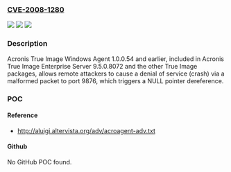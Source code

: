 ### [CVE-2008-1280](https://cve.mitre.org/cgi-bin/cvename.cgi?name=CVE-2008-1280)
![](https://img.shields.io/static/v1?label=Product&message=n%2Fa&color=blue)
![](https://img.shields.io/static/v1?label=Version&message=n%2Fa&color=blue)
![](https://img.shields.io/static/v1?label=Vulnerability&message=n%2Fa&color=brighgreen)

### Description

Acronis True Image Windows Agent 1.0.0.54 and earlier, included in Acronis True Image Enterprise Server 9.5.0.8072 and the other True Image packages, allows remote attackers to cause a denial of service (crash) via a malformed packet to port 9876, which triggers a NULL pointer dereference.

### POC

#### Reference
- http://aluigi.altervista.org/adv/acroagent-adv.txt

#### Github
No GitHub POC found.


